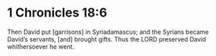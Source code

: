 # 1 Chronicles 18:6

Then David put [garrisons] in Syriadamascus; and the Syrians became David’s servants, [and] brought gifts. Thus the LORD preserved David whithersoever he went.
